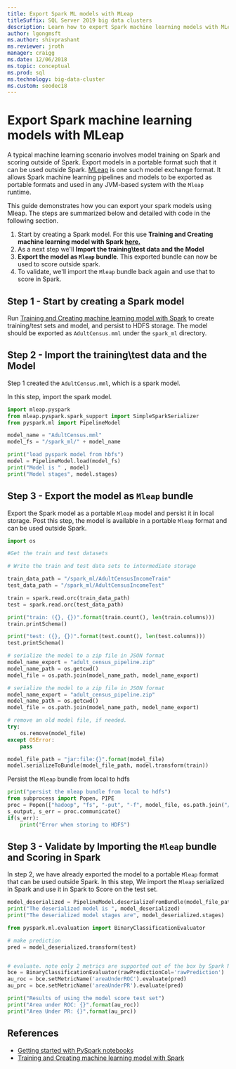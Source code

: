 ```yaml
---
title: Export Spark ML models with MLeap
titleSuffix: SQL Server 2019 big data clusters
description: Learn how to export Spark machine learning models with MLeap.
author: lgongmsft
ms.author: shivprashant
ms.reviewer: jroth
manager: craigg
ms.date: 12/06/2018
ms.topic: conceptual
ms.prod: sql
ms.technology: big-data-cluster
ms.custom: seodec18
---
```


# Export Spark machine learning models with MLeap

A typical machine learning scenario involves model training on Spark and scoring outside of Spark. Export models in a portable format such that it can be used outside Spark. [MLeap](https://github.com/combust/mleap) is one such model exchange format. It allows Spark machine learning pipelines and models to be exported as portable formats and used in any JVM-based system with the `Mleap` runtime.

This guide demonstrates how you can export your spark models using Mleap. The steps are summarized below and detailed with code in the following section.

1. Start by creating a Spark model. For this use **Training and Creating machine learning model with Spark [here.](train-and-create-machinelearning-models-with-spark.md)**
2. As a next step we'll **Import the training\test data and the Model**
3. **Export the model as `Mleap` bundle**. This exported bundle can now be used to score outside spark.
4. To validate, we'll import the `Mleap` bundle back again and use that to score in Spark.

## Step 1 - Start by creating a Spark model
Run [Training and Creating machine learning model with Spark](train-and-create-machinelearning-models-with-spark.md) to create training/test sets and model, and persist to HDFS storage. The model should be exported as `AdultCensus.mml` under the `spark_ml` directory.

## Step 2 - Import the training\test data and the Model

Step 1 created the `AdultCensus.mml`, which is a spark model. 

In this step, import the spark model.

```python
import mleap.pyspark
from mleap.pyspark.spark_support import SimpleSparkSerializer
from pyspark.ml import PipelineModel

model_name = "AdultCensus.mml"
model_fs = "/spark_ml/" + model_name

print("load pyspark model from hbfs")
model = PipelineModel.load(model_fs)
print("Model is " , model)
print("Model stages", model.stages)
```

## Step 3 - Export the model as `Mleap` bundle

Export the Spark model as a portable `Mleap` model and persist it in local storage. Post this step, the model is available in a portable `Mleap` format and can be used outside Spark.

```python
import os

#Get the train and test datasets

# Write the train and test data sets to intermediate storage

train_data_path = "/spark_ml/AdultCensusIncomeTrain"
test_data_path = "/spark_ml/AdultCensusIncomeTest"

train = spark.read.orc(train_data_path)
test = spark.read.orc(test_data_path)

print("train: ({}, {})".format(train.count(), len(train.columns)))
train.printSchema()

print("test: ({}, {})".format(test.count(), len(test.columns)))
test.printSchema()

# serialize the model to a zip file in JSON format
model_name_export = "adult_census_pipeline.zip"
model_name_path = os.getcwd()
model_file = os.path.join(model_name_path, model_name_export)

# serialize the model to a zip file in JSON format
model_name_export = "adult_census_pipeline.zip"
model_name_path = os.getcwd()
model_file = os.path.join(model_name_path, model_name_export)

# remove an old model file, if needed.
try:
    os.remove(model_file)
except OSError:
    pass

model_file_path = "jar:file:{}".format(model_file)
model.serializeToBundle(model_file_path, model.transform(train))

```

Persist the `Mleap` bundle from local to hdfs

```python
print("persist the mleap bundle from local to hdfs")
from subprocess import Popen, PIPE
proc = Popen(["hadoop", "fs", "-put", "-f", model_file, os.path.join("/spark_ml", model_name_export)], stdout=PIPE, stderr=PIPE)
s_output, s_err = proc.communicate()
if(s_err):
    print("Error when storing to HDFS")
```

## Step 3 - Validate by Importing the `Mleap` bundle and Scoring in Spark
In step 2, we have already exported the model to a portable `Mleap` format that can be used outside Spark. In this step, We import the `Mleap` serialized in Spark and use it in Spark to Score on the test set.
   
```python
model_deserialized = PipelineModel.deserializeFromBundle(model_file_path)
print("The deserialized model is ", model_deserialized)
print("The deserialized model stages are", model_deserialized.stages)

from pyspark.ml.evaluation import BinaryClassificationEvaluator

# make prediction
pred = model_deserialized.transform(test)


# evaluate. note only 2 metrics are supported out of the box by Spark ML.
bce = BinaryClassificationEvaluator(rawPredictionCol='rawPrediction')
au_roc = bce.setMetricName('areaUnderROC').evaluate(pred)
au_prc = bce.setMetricName('areaUnderPR').evaluate(pred)

print("Results of using the model score test set")
print("Area under ROC: {}".format(au_roc))
print("Area Under PR: {}".format(au_prc))
```

## References

* [Getting started with PySpark notebooks](notebooks-guidance.md)
* [Training and Creating machine learning model with Spark](train-and-create-machinelearning-models-with-spark.md)
